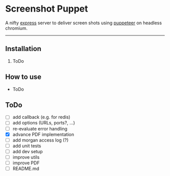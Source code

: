 # Screenshot Puppet

A nifty [express](https://expressjs.com) server to deliver screen shots using [puppeteer](https://pptr.dev) on headless chromium.

___

## Installation

1. ToDo

## How to use

- ToDo

## ToDo

- [ ] add callback (e.g. for redis)
- [ ] add options (URLs, ports?, …)
- [ ] re-evaluate error handling
- [X] advance PDF implementation
- [ ] add morgan access log (?)
- [ ] add unit tests
- [ ] add dev setup
- [ ] improve utils
- [ ] improve PDF
- [ ] README.md
